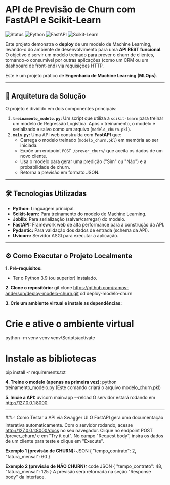 # API de Previsão de Churn com FastAPI e Scikit-Learn

![Status](https://img.shields.io/badge/status-concluído-green)
![Python](https://img.shields.io/badge/Python-3.9+-blue?logo=python)
![FastAPI](https://img.shields.io/badge/FastAPI-0.95-teal?logo=fastapi)
![Scikit-Learn](https://img.shields.io/badge/Scikit--Learn-1.2-orange?logo=scikit-learn)

Este projeto demonstra o **deploy** de um modelo de Machine Learning, levando-o do ambiente de desenvolvimento para uma **API REST funcional**. O objetivo é servir um modelo treinado para prever o churn de clientes, tornando-o consumível por outras aplicações (como um CRM ou um dashboard de front-end) via requisições HTTP.

Este é um projeto prático de **Engenharia de Machine Learning (MLOps)**.

---

## 🚀 Arquitetura da Solução

O projeto é dividido em dois componentes principais:

1.  **`treinamento_modelo.py`:** Um script que utiliza a `scikit-learn` para treinar um modelo de Regressão Logística. Após o treinamento, o modelo é serializado e salvo como um arquivo (`modelo_churn.pkl`).
2.  **`main.py`:** Uma API web construída com **FastAPI** que:
    *   Carrega o modelo treinado (`modelo_churn.pkl`) em memória ao ser iniciada.
    *   Expõe um endpoint `POST /prever_churn/` que aceita os dados de um novo cliente.
    *   Usa o modelo para gerar uma predição ("Sim" ou "Não") e a probabilidade de churn.
    *   Retorna a previsão em formato JSON.

---

## 🛠️ Tecnologias Utilizadas

*   **Python:** Linguagem principal.
*   **Scikit-learn:** Para treinamento do modelo de Machine Learning.
*   **Joblib:** Para serialização (salvar/carregar) do modelo.
*   **FastAPI:** Framework web de alta performance para a construção da API.
*   **Pydantic:** Para validação dos dados de entrada (schema da API).
*   **Uvicorn:** Servidor ASGI para executar a aplicação.

---

## ⚙️ Como Executar o Projeto Localmente

**1. Pré-requisitos:**
*   Ter o Python 3.9 (ou superior) instalado.

**2. Clone o repositório:**
git clone https://github.com/ramos-anderson/deploy-modelo-churn.git
cd deploy-modelo-churn

**3. Crie um ambiente virtual e instale as dependências:**
# Crie e ative o ambiente virtual
python -m venv venv
venv\Scripts\activate

# Instale as bibliotecas
pip install -r requirements.txt

**4. Treine o modelo (apenas na primeira vez):**
python treinamento_modelo.py
(Este comando criará o arquivo modelo_churn.pkl)

**5. Inicie a API:**
uvicorn main:app --reload
O servidor estará rodando em http://127.0.0.1:8000.

---

##📈 Como Testar a API via Swagger UI
O FastAPI gera uma documentação interativa automaticamente.
Com o servidor rodando, acesse http://127.0.0.1:8000/docs no seu navegador.
Clique no endpoint POST /prever_churn/ e em "Try it out".
No campo "Request body", insira os dados de um cliente para teste e clique em "Execute".

**Exemplo 1 (previsão de CHURN):**
JSON
{
  "tempo_contrato": 2,
  "fatura_mensal": 60
}

**Exemplo 2 (previsão de NÃO CHURN):**
code
JSON
{
  "tempo_contrato": 48,
  "fatura_mensal": 125
}
A previsão será retornada na seção "Response body" da interface.

